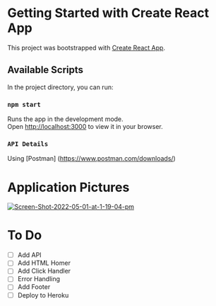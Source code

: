 # Getting Started with Create React App

This project was bootstrapped with [Create React App](https://github.com/facebook/create-react-app).

## Available Scripts

In the project directory, you can run:

### `npm start`

Runs the app in the development mode.\
Open [http://localhost:3000](http://localhost:3000) to view it in your browser.

### `API Details`

Using [Postman] (https://www.postman.com/downloads/)

# Application Pictures
<a href="https://ibb.co/0X4P8gg"><img src="https://i.ibb.co/LPj4bLL/Screen-Shot-2022-05-01-at-1-19-04-pm.png" alt="Screen-Shot-2022-05-01-at-1-19-04-pm" border="0"></a>

# To Do
- [ ] Add API
- [ ] Add HTML Homer
- [ ] Add Click Handler
- [ ] Error Handling
- [ ] Add Footer
- [ ] Deploy to Heroku
